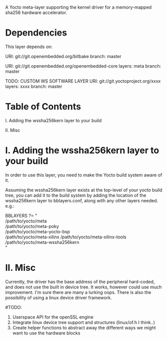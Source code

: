 A Yocto meta-layer supporting the kernel driver for a memory-mapped sha256 hardware accelerator. 

Dependencies
============

This layer depends on:

  URI: git://git.openembedded.org/bitbake
  branch: master

  URI: git://git.openembedded.org/openembedded-core
  layers: meta
  branch: master

TODO: CUSTOM WS SOFTWARE LAYER
  URI: git://git.yoctoproject.org/xxxx
  layers: xxxx
  branch: master


Table of Contents
=================

  I. Adding the wssha256kern layer to your build
  
 II. Misc


I. Adding the wssha256kern layer to your build
=================================================

In order to use this layer, you need to make the Yocto build system aware of
it.

Assuming the wssha256kern layer exists at the top-level of your
yocto build tree, you can add it to the build system by adding the
location of the wssha256kern layer to bblayers.conf, along with any
other layers needed. e.g.:

  BBLAYERS ?= " \
    /path/to/yocto/meta \
    /path/to/yocto/meta-poky \
    /path/to/yocto/meta-yocto-bsp \
    /path/to/yocto/meta-xilinx
    /path/to/yocto/meta-xilinx-tools
    /path/to/yocto/meta-wssha256kern \
    "


II. Misc
========

Currently, the driver has the base address of the peripheral hard-coded, and does not use the built in device tree. It works, however could use much improvement. I'm sure there are many a lurking oops. There is also the possibility of using a linux device driver framework. 

#TODO: 
1. Userspace API for the openSSL engine
2. Integrate linux device tree support and structures (linux/of.h I think..)
2. Create helper functions to abstract away the different ways we might want to use the hardware blocks

